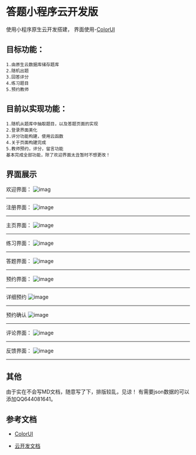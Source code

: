 # 答题小程序云开发版
使用小程序原生云开发搭建，
界面使用-[ColorUI](https://github.com/weilanwl/ColorUI)


## 目标功能：
    1.由原生云数据库储存题库
    2.随机出题
    3.回答评分
    4.练习题目
    5.预约教师
    

## 目前以实现功能：
    1.随机从题库中抽取题目，以及答题页面的实现
    2.登录界面美化
    3.评分功能构建，使用云函数
    4.关于页面构建完成
    5.教师预约，评分，留言功能
    基本完成全部功能，除了欢迎界面太丑暂时不想更改！


## 界面展示
欢迎界面：
![imag](https://github.com/gritJack/Wapp/blob/master/images/%E6%AC%A2%E8%BF%8E.png)
****
注册界面：
![image](https://github.com/gritJack/Wapp/blob/master/images/%E6%B3%A8%E5%86%8C.png)
****
主页界面：
![image](https://github.com/gritJack/Wapp/blob/master/images/%E9%A6%96%E9%A1%B5.png)
****
练习界面：
![image](https://github.com/gritJack/Wapp/blob/master/images/%E7%BB%83%E4%B9%A0.png)
****
答题界面：
![image](https://github.com/gritJack/Wapp/blob/master/images/%E7%AD%94%E9%A2%98.png)
****
预约界面：
![image](https://github.com/gritJack/Wapp/blob/master/images/%E9%A2%84%E7%BA%A6.png)
****
详细预约
![image](https://github.com/gritJack/Wapp/blob/master/images/%E8%AF%A6%E7%BB%86%E9%A2%84%E7%BA%A6.png)
****
预约确认
![image](https://github.com/gritJack/Wapp/blob/master/images/%E9%A2%84%E7%BA%A6%E7%A1%AE%E8%AE%A4.jpg)
****
评论界面：
![image](https://github.com/gritJack/Wapp/blob/master/images/%E8%AF%84%E4%BB%B7.png)
****
反馈界面：
![image](https://github.com/gritJack/Wapp/blob/master/images/%E5%8F%8D%E9%A6%88.png)
****

## 其他
由于实在不会写MD文档，随意写了下，排版较乱，见谅！
有需要json数据的可以添加QQ644081641。

## 参考文档
- [ColorUI](https://github.com/weilanwl/ColorUI)

- [云开发文档](https://developers.weixin.qq.com/miniprogram/dev/wxcloud/basis/getting-started.html)

